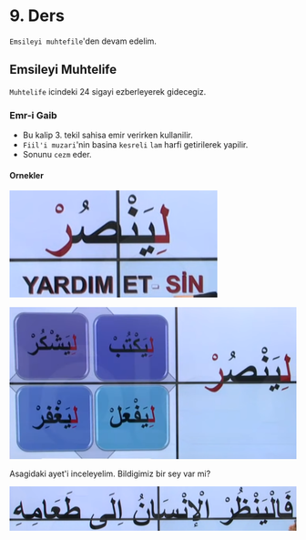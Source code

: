 # 9. Ders

`Emsileyi muhtefile`'den devam edelim.

## Emsileyi Muhtelife

`Muhtelife` icindeki 24 sigayi ezberleyerek gidecegiz.

### Emr-i Gaib

- Bu kalip 3. tekil sahisa emir verirken kullanilir.
- `Fiil'i muzari`'nin basina `kesreli` `lam` harfi getirilerek yapilir.
- Sonunu `cezm` eder.

#### Ornekler

![](../../_media/2022-11-22-12-09-31.png)

![](../../_media/2022-11-22-12-17-10.png)

Asagidaki ayet'i inceleyelim. Bildigimiz bir sey var mi?

![](../../_media/2022-11-22-12-16-52.png)
